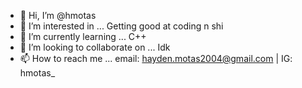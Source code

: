 - 👋 Hi, I’m @hmotas
- 👀 I’m interested in ... Getting good at coding n shi
- 🌱 I’m currently learning ... C++
- 💞️ I’m looking to collaborate on ... Idk
- 📫 How to reach me ... email: hayden.motas2004@gmail.com | IG: hmotas_

<!---
hmotas/hmotas is a ✨ special ✨ repository because its `README.md` (this file) appears on your GitHub profile.
You can click the Preview link to take a look at your changes.
--->

